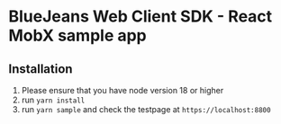 # BlueJeans Web Client SDK - React MobX sample app

## Installation

1. Please ensure that you have node version 18 or higher
2. run `yarn install`
3. run `yarn sample` and check the testpage at `https://localhost:8800`
